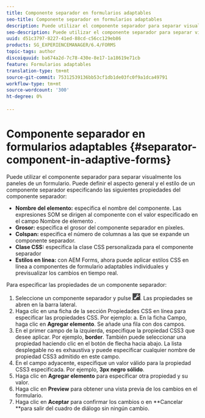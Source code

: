 ```yaml
---
title: Componente separador en formularios adaptables
seo-title: Componente separador en formularios adaptables
description: Puede utilizar el componente separador para separar visualmente secciones de un formulario.
seo-description: Puede utilizar el componente separador para separar visualmente secciones de un formulario.
uuid: d51c3797-8227-41ed-88cd-c56cc129eb86
products: SG_EXPERIENCEMANAGER/6.4/FORMS
topic-tags: author
discoiquuid: ba674a2d-7c78-430e-8e17-1a18619e71cb
feature: Formularios adaptables
translation-type: tm+mt
source-git-commit: 75312539136bb53cf1db1de03fc0f9a1dca49791
workflow-type: tm+mt
source-wordcount: '300'
ht-degree: 0%

---
```



# Componente separador en formularios adaptables {#separator-component-in-adaptive-forms}

Puede utilizar el componente separador para separar visualmente los paneles de un formulario. Puede definir el aspecto general y el estilo de un componente separador especificando las siguientes propiedades del componente separador:

* **Nombre del elemento:** especifica el nombre del componente. Las expresiones SOM se dirigen al componente con el valor especificado en el campo Nombre de elemento .
* **Grosor:** especifica el grosor del componente separador en píxeles.
* **Colspan:** especifica el número de columnas a las que se expande un componente separador.
* **Clase CSS:** especifica la clase CSS personalizada para el componente separador
* **Estilos en línea:** con AEM Forms, ahora puede aplicar estilos CSS en línea a componentes de formulario adaptables individuales y previsualizar los cambios en tiempo real.

Para especificar las propiedades de un componente separador:

1. Seleccione un componente separador y pulse ![cmppr](assets/cmppr.png). Las propiedades se abren en la barra lateral.
1. Haga clic en una ficha de la sección Propiedades CSS en línea para especificar las propiedades CSS. Por ejemplo: a. En la ficha Campo, haga clic en **Agregar elemento**. Se añade una fila con dos campos.
1. En el primer campo de la izquierda, especifique la propiedad CSS3 que desee aplicar. Por ejemplo, **border**. También puede seleccionar una propiedad haciendo clic en el botón de flecha hacia abajo. La lista desplegable no es exhaustiva y puede especificar cualquier nombre de propiedad CSS3 admitido en este campo.
1. En el campo adyacente, especifique un valor válido para la propiedad CSS3 especificada. Por ejemplo, **3px negro sólido**.
1. Haga clic en **Agregar elemento** para especificar otra propiedad y su valor.
1. Haga clic en **Preview** para obtener una vista previa de los cambios en el formulario.
1. Haga clic en **Aceptar** para confirmar los cambios o en **Cancelar **para salir del cuadro de diálogo sin ningún cambio.


